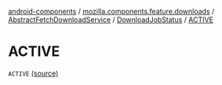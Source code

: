 [android-components](../../../index.md) / [mozilla.components.feature.downloads](../../index.md) / [AbstractFetchDownloadService](../index.md) / [DownloadJobStatus](index.md) / [ACTIVE](./-a-c-t-i-v-e.md)

# ACTIVE

`ACTIVE` [(source)](https://github.com/mozilla-mobile/android-components/blob/master/components/feature/downloads/src/main/java/mozilla/components/feature/downloads/AbstractFetchDownloadService.kt#L131)